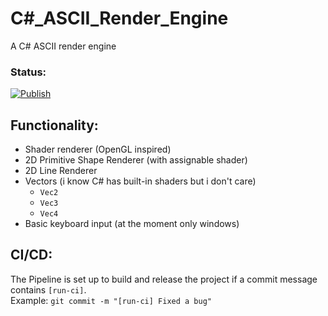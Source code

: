 # C#_ASCII_Render_Engine
A C# ASCII render engine

### Status:

[![Publish](https://github.com/Kevin-Dohmen/CSharp_ASCII_Render_Engine/actions/workflows/publish.yml/badge.svg)](https://github.com/Kevin-Dohmen/CSharp_ASCII_Render_Engine/actions/workflows/publish.yml)

## Functionality:

- Shader renderer (OpenGL inspired)
- 2D Primitive Shape Renderer (with assignable shader)
- 2D Line Renderer
- Vectors (i know C# has built-in shaders but i don't care)
  - `Vec2`
  - `Vec3`
  - `Vec4`
- Basic keyboard input (at the moment only windows)

## CI/CD:

The Pipeline is set up to build and release the project if a commit message contains `[run-ci]`.  
Example: `git commit -m "[run-ci] Fixed a bug"`
